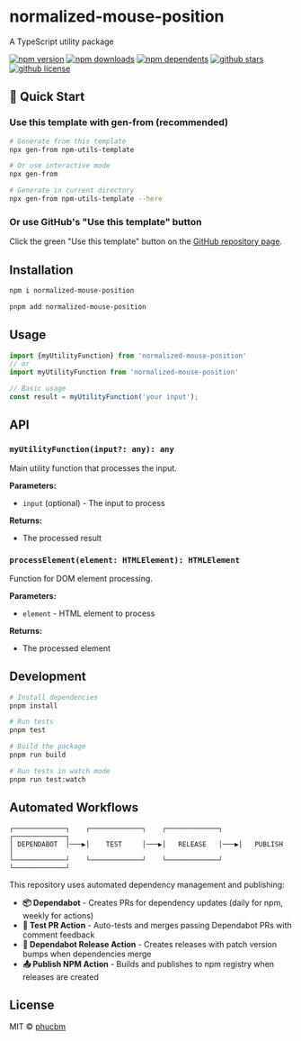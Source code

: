 # normalized-mouse-position
A TypeScript utility package

[![npm version](https://badgen.net/npm/v/normalized-mouse-position?icon=npm)](https://www.npmjs.com/package/normalized-mouse-position)
[![npm downloads](https://badgen.net/npm/dm/normalized-mouse-position?icon=npm)](https://www.npmjs.com/package/normalized-mouse-position)
[![npm dependents](https://badgen.net/npm/dependents/normalized-mouse-position?icon=npm)](https://www.npmjs.com/package/normalized-mouse-position)
[![github stars](https://badgen.net/github/stars/phucbm/normalized-mouse-position?icon=github)](https://github.com/phucbm/normalized-mouse-position/)
[![github license](https://badgen.net/github/license/phucbm/normalized-mouse-position?icon=github)](https://github.com/phucbm/normalized-mouse-position/blob/main/LICENSE)

## 🚀 Quick Start

### Use this template with gen-from (recommended)
```bash
# Generate from this template
npx gen-from npm-utils-template

# Or use interactive mode
npx gen-from

# Generate in current directory
npx gen-from npm-utils-template --here
```

### Or use GitHub's "Use this template" button
Click the green "Use this template" button on the [GitHub repository page](https://github.com/phucbm/normalized-mouse-position).

## Installation
```bash
npm i normalized-mouse-position
```
```bash
pnpm add normalized-mouse-position
```

## Usage
```typescript
import {myUtilityFunction} from 'normalized-mouse-position'
// or
import myUtilityFunction from 'normalized-mouse-position'

// Basic usage
const result = myUtilityFunction('your input');
```

## API
### `myUtilityFunction(input?: any): any`
Main utility function that processes the input.

**Parameters:**
- `input` (optional) - The input to process

**Returns:**
- The processed result

### `processElement(element: HTMLElement): HTMLElement`
Function for DOM element processing.

**Parameters:**
- `element` - HTML element to process

**Returns:**
- The processed element

## Development
```bash
# Install dependencies
pnpm install

# Run tests
pnpm test

# Build the package
pnpm run build

# Run tests in watch mode
pnpm run test:watch
```

## Automated Workflows
```
┌─────────────┐    ┌─────────────┐    ┌─────────────┐    ┌─────────────┐
│ DEPENDABOT  │───▶│    TEST     │───▶│   RELEASE   │───▶│   PUBLISH   │
└─────────────┘    └─────────────┘    └─────────────┘    └─────────────┘
```

This repository uses automated dependency management and publishing:
- **📦 Dependabot** - Creates PRs for dependency updates (daily for npm, weekly for actions)
- **🧪 Test PR Action** - Auto-tests and merges passing Dependabot PRs with comment feedback  
- **🚀 Dependabot Release Action** - Creates releases with patch version bumps when dependencies merge
- **📤 Publish NPM Action** - Builds and publishes to npm registry when releases are created

## License
MIT © [phucbm](https://github.com/phucbm)
